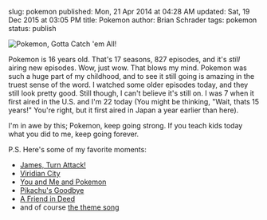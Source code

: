 slug: pokemon
published: Mon, 21 Apr 2014 at 04:28 AM
updated: Sat, 19 Dec 2015 at 03:05 PM
title: Pokemon
author: Brian Schrader
tags: pokemon
status: publish

![Pokemon, Gotta Catch 'em All!](http://brianschrader.com/images/blog/pokemon.png)

Pokemon is 16 years old. That's 17 seasons, 827 episodes, and it's *still* airing new episodes. Wow, just wow. That blows my mind. Pokemon was such a huge part of my childhood, and to see it still going is amazing in the truest sense of the word. I watched some older episodes today, and they still look pretty good. Still though, I can't believe it's still on. I was 7 when it first aired in the U.S. and I'm 22 today (You might be thinking, "Wait, thats 15 years!" You're right, but it first aired in Japan a year earlier than here). 

I'm in awe by this; Pokemon, keep going strong. If you teach kids today what you did to me, keep going forever.

P.S. Here's some of my favorite moments:

- [James, Turn Attack!](https://www.youtube.com/watch?v=4gol1SDDbx4)
- [Viridian City](https://www.youtube.com/watch?v=fOsdy1ZsXUs)
- [You and Me and Pokemon](https://www.youtube.com/watch?v=fERhjPooumo)
- [Pikachu's Goodbye](https://www.youtube.com/watch?v=Bgeh81geivE)
- [A Friend in Deed](https://www.youtube.com/watch?v=ZBnp3eEJld8)
- and of course [the theme song](https://www.youtube.com/watch?v=DqXlSwBIHFc)
